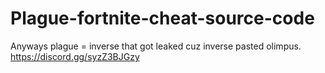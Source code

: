 # Plague-fortnite-cheat-source-code
Anyways plague = inverse that got leaked cuz inverse pasted olimpus. https://discord.gg/syzZ3BJGzy
